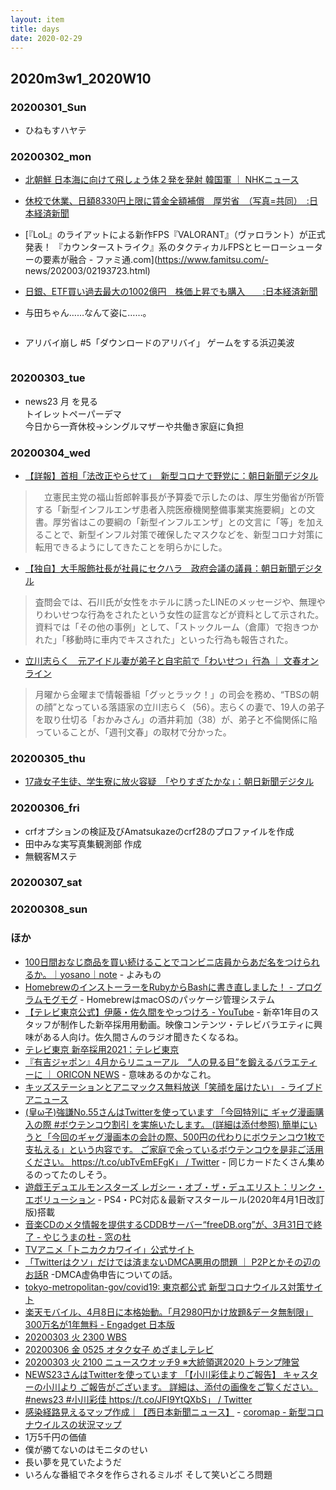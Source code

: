 ```yaml
---
layout: item
title: days
date: 2020-02-29
---
```

## 2020m3w1_2020W10

### 20200301_Sun
- ひねもすハヤテ

### 20200302_mon
- [北朝鮮 日本海に向けて飛しょう体２発を発射 韓国軍 ｜ NHKニュース](https://www3.nhk.or.jp/news/html/20200302/k10012309661000.html)
- [休校で休業、日額8330円上限に賃金全額補償　厚労省　（写真=共同）　:日本経済新聞](https://www.nikkei.com/article/DGXMZO56261080S0A300C2EA2000/)
- [『LoL』のライアットによる新作FPS『VALORANT』（ヴァロラント）が正式発表！ 『カウンターストライク』系のタクティカルFPSとヒーローシューターの要素が融合 - ファミ通.com](https://www.famitsu.com/- news/202003/02193723.html)
- [日銀、ETF買い過去最大の1002億円　株価上昇でも購入　　:日本経済新聞](https://www.nikkei.com/article/DGXLASFL02HF2_S0A300C2000000/)
- 与田ちゃん……なんて姿に……。
  <div class="row img-padding row-bottom">
    <div class="col-lg-4 col-sm-6"><img  class="img-fluid" src="https://i.imgur.com/gqCJ4Zg.png" alt="" title=""></div>
  </div>

- アリバイ崩し #5「ダウンロードのアリバイ」 ゲームをする浜辺美波
  <div class="row img-padding row-bottom">
    <div class="col-lg-4 col-sm-6"><img  class="img-fluid" src="https://i.imgur.com/kaKFo9R.jpg" alt="" title=""></div>
  </div>

### 20200303_tue
- news23 月 を見る<br>トイレットペーパーデマ<br>今日から一斉休校→シングルマザーや共働き家庭に負担
  <div class="row img-padding row-bottom">
    <div class="col-lg-4 col-sm-6"><img  class="img-fluid" src="https://i.imgur.com/aQ3cTru.jpg" alt="" title=""></div>
  </div>

### 20200304_wed
- [【詳報】首相「法改正やらせて」　新型コロナで野党に：朝日新聞デジタル](https://www.asahi.com/articles/ASN345D59N34UTFK00Q.html)
>　立憲民主党の福山哲郎幹事長が予算委で示したのは、厚生労働省が所管する「新型インフルエンザ患者入院医療機関整備事業実施要綱」との文書。厚労省はこの要綱の「新型インフルエンザ」との文言に「等」を加えることで、新型インフル対策で確保したマスクなどを、新型コロナ対策に転用できるようにしてきたことを明らかにした。
- [【独自】大手服飾社長が社員にセクハラ　政府会議の議員：朝日新聞デジタル](https://www.asahi.com/articles/ASN346VLWN32ULFA00F.html)
>査問会では、石川氏が女性をホテルに誘ったLINEのメッセージや、無理やりわいせつな行為をされたという女性の証言などが資料として示された。資料では「その他の事例」として、「ストックルーム（倉庫）で抱きつかれた」「移動時に車内でキスされた」といった行為も報告された。
- [立川志らく　元アイドル妻が弟子と自宅前で「わいせつ」行為 ｜ 文春オンライン](https://bunshun.jp/articles/-/36412)
>月曜から金曜まで情報番組「グッとラック！」の司会を務め、“TBSの朝の顔”となっている落語家の立川志らく（56）。志らくの妻で、19人の弟子を取り仕切る「おかみさん」の酒井莉加（38）が、弟子と不倫関係に陥っていることが、「週刊文春」の取材で分かった。

### 20200305_thu
- [17歳女子生徒、学生寮に放火容疑　「やりすぎたかな」：朝日新聞デジタル](https://www.asahi.com/articles/ASN352QFMN35ONFB001.html)

### 20200306_fri
- crfオプションの検証及びAmatsukazeのcrf28のプロファイルを作成
- 田中みな実写真集観測部 作成
- 無観客Mステ
  <div class="row img-padding">
    <div class="col-lg-4 col-sm-6"><img  class="img-fluid" src="https://i.imgur.com/Mh5c6Z6.jpg" alt="" title=""></div>
  </div>

### 20200307_sat

### 20200308_sun

### ほか
- [100日間おなじ商品を買い続けることでコンビニ店員からあだ名をつけられるか。｜yosano｜note](https://note.com/mutekiinc/n/n773f51e01077) - よみもの
- [HomebrewのインストーラーをRubyからBashに書き直しました！ - プログラムモグモグ](https://itchyny.hatenablog.com/entry/2020/03/03/100000) - HomebrewはmacOSのパッケージ管理システム
- [【テレビ東京公式】伊藤・佐久間をやっつけろ - YouTube](https://www.youtube.com/watch?v=3PplqgGRbR8) - 新卒1年目のスタッフが制作した新卒採用用動画。映像コンテンツ・テレビバラエティに興味がある人向け。佐久間さんのラジオ聞きたくなるね。
- [テレビ東京 新卒採用2021：テレビ東京](https://www.tv-tokyo.co.jp/jinji/index_2021.html)
- [『有吉ジャポン』4月からリニューアル　“人の見る目”を鍛えるバラエティーに ｜ ORICON NEWS](https://www.oricon.co.jp/news/2156629/full/) - 意味あるのかなこれ。
- [キッズステーションとアニマックス無料放送「笑顔を届けたい」 - ライブドアニュース](https://news.livedoor.com/article/detail/17907172/)
- [(皇ω子)強謙No.55さんはTwitterを使っています 「今回特別に ギャグ漫画購入の際 #ボウテンコウ割引 を実施いたします。 (詳細は添付参照) 簡単にいうと「今回のギャグ漫画本の会計の際、500円の代わりにボウテンコウ1枚で支払える」という内容です。 ご家庭で余っているボウテンコウを是非ご活用ください。 https://t.co/ubTvEmEFgK」 / Twitter](https://twitter.com/105T1833/status/1234721737314467840) - 同じカードたくさん集めるのってたのしそう。
- [遊戯王デュエルモンスターズ レガシー・オブ・ザ・デュエリスト：リンク・エボリューション](https://www.konami.com/yugioh/lotd_le/jp/ja/) - PS4・PC対応＆最新マスタールール(2020年4月1日改訂版)搭載
- [音楽CDのメタ情報を提供するCDDBサーバー“freeDB.org”が、3月31日で終了 - やじうまの杜 - 窓の杜](https://forest.watch.impress.co.jp/docs/serial/yajiuma/1238939.html)
- [TVアニメ「トニカクカワイイ」公式サイト](http://tonikawa.com/)
- [「Twitterはクソ」だけでは済まないDMCA悪用の問題 ｜ P2Pとかその辺のお話R](https://p2ptk.org/copyright/3134) -DMCA虚偽申告についての話。
- [tokyo-metropolitan-gov/covid19: 東京都公式 新型コロナウイルス対策サイト](https://github.com/tokyo-metropolitan-gov/covid19)
- [楽天モバイル、4月8日に本格始動。「月2980円かけ放題&データ無制限」300万名が1年無料 - Engadget 日本版](https://japanese.engadget.com/jp-2020-03-03-2980-300-1.html)
- [20200303 火 2300 WBS](https://www.evernote.com/l/AYoqbHU_1qtBa4EREv-PSwjkQOBzYBKKpFw/)
- [20200306 金 0525 オタク女子 めざましテレビ](https://www.evernote.com/l/AYr_j55ieB1CH7lfZkVdNN8qi6NUA5Y9-BU/)
- [20200303 火 2100 ニュースウオッチ9 ※大統領選2020 トランプ陣営](https://www.evernote.com/l/AYqPPgBjTgFPwLBBV83QFQhuu_nIGgXDx5E/)
- [NEWS23さんはTwitterを使っています 「【小川彩佳よりご報告】 キャスターの小川より ご報告がございます。 詳細は、添付の画像をご覧ください。 #news23 #小川彩佳 https://t.co/JFI9YtQXbS」 / Twitter](https://twitter.com/news23_tbs/status/1233164921455562758)
- [感染経路見えるマップ作成｜【西日本新聞ニュース】](https://www.nishinippon.co.jp/item/o/589712/) - [coromap - 新型コロナウイルスの状況マップ](https://www.coromap.info/)
- 1万5千円の価値
- 僕が勝てないのはモニタのせい
- 長い夢を見ていたようだ
- いろんな番組でネタを作らされるミルボ そして笑いどころ問題